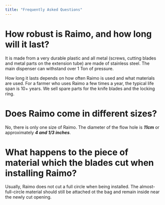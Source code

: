 ```yaml
---
title: "Frequently Asked Questions"
---
```


# How robust is Raimo, and how long will it last?

It is made from a very durable plastic and all metal (screws, cutting blades and metal parts on the extension tube) are made of stainless steel. The main dispenser can withstand over 1 Ton of pressure.

How long it lasts depends on how often Raimo is used and what materials are used. For a farmer who uses Raimo a few times a year, the typical life span is 10+ years. We sell spare parts for the knife blades and the locking ring.

# Does Raimo come in different sizes?

No, there is only one size of Raimo. The diameter of the flow hole is **_11cm_** or approximately **_4 and 1/3 inches_**.

# What happens to the piece of material which the blades cut when installing Raimo?

Usually, Raimo does not cut a full circle when being installed. The almost-full-circle material should still be attached ot the bag and remain inside near the newly cut opening.
